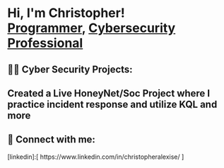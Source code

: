 <h1>Hi, I'm Christopher! <br/><a href="https://github.com/chrisalexis42">Programmer</a>, <a href="https://www.linkedin.com/in/christopheralexise/">Cybersecurity Professional</a></h1>

<h2> <b>👨‍💻 Cyber Security Projects:</h2></b>
<h2> Created a Live HoneyNet/Soc Project where I practice incident response and utilize KQL and more</h2>
<h2> 🤳 Connect with me:</h2>
[linkedin]:[ https://www.linkedin.com/in/christopheralexise/ ] </h2>
